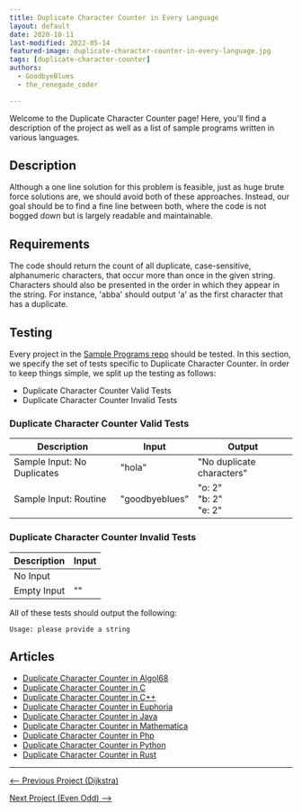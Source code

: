 ```yaml
---
title: Duplicate Character Counter in Every Language
layout: default
date: 2020-10-11
last-modified: 2022-05-14
featured-image: duplicate-character-counter-in-every-language.jpg
tags: [duplicate-character-counter]
authors:
  - GoodbyeBlues
  - the_renegade_coder

---
```


Welcome to the Duplicate Character Counter page! Here, you'll find a description of the project as well as a list of sample programs written in various languages.

## Description

Although a one line solution for this problem is feasible, just as 
huge brute force solutions are, we should avoid both of these 
approaches. Instead, our goal should be to find a fine line between 
both, where the code is not bogged down but is largely readable and 
maintainable.


## Requirements

The code should return the count of all duplicate, case-sensitive, 
alphanumeric characters, that occur more than once in the given string. 
Characters should also be presented in the order in which they appear 
in the string. For instance, 'abba' should output 'a' as the first character 
that has a duplicate.


## Testing

Every project in the [Sample Programs repo](https://github.com/TheRenegadeCoder/sample-programs) should be tested.
In this section, we specify the set of tests specific to Duplicate Character Counter.
In order to keep things simple, we split up the testing as follows:

- Duplicate Character Counter Valid Tests
- Duplicate Character Counter Invalid Tests

### Duplicate Character Counter Valid Tests

| Description | Input | Output |
| ----------- | ----- | ------ |
| Sample Input: No Duplicates | "hola" | "No duplicate characters" |
| Sample Input: Routine | "goodbyeblues" | "o: 2"<br>"b: 2"<br>"e: 2" |

### Duplicate Character Counter Invalid Tests

| Description | Input |
| ----------- | ----- |
| No Input |  |
| Empty Input | "" |

All of these tests should output the following:

```
Usage: please provide a string
```


## Articles

- [Duplicate Character Counter in Algol68](https://sampleprograms.io/projects/duplicate-character-counter/algol68)
- [Duplicate Character Counter in C](https://sampleprograms.io/projects/duplicate-character-counter/c)
- [Duplicate Character Counter in C++](https://sampleprograms.io/projects/duplicate-character-counter/c-plus-plus)
- [Duplicate Character Counter in Euphoria](https://sampleprograms.io/projects/duplicate-character-counter/euphoria)
- [Duplicate Character Counter in Java](https://sampleprograms.io/projects/duplicate-character-counter/java)
- [Duplicate Character Counter in Mathematica](https://sampleprograms.io/projects/duplicate-character-counter/mathematica)
- [Duplicate Character Counter in Php](https://sampleprograms.io/projects/duplicate-character-counter/php)
- [Duplicate Character Counter in Python](https://sampleprograms.io/projects/duplicate-character-counter/python)
- [Duplicate Character Counter in Rust](https://sampleprograms.io/projects/duplicate-character-counter/rust)

***

<nav class="project-nav">

<div id="prev" markdown="1">

[<-- Previous Project (Dijkstra)](https://sampleprograms.io/projects/dijkstra)

</div>

<div id="next" markdown="1">

[Next Project (Even Odd) -->](https://sampleprograms.io/projects/even-odd)

</div>

</nav>